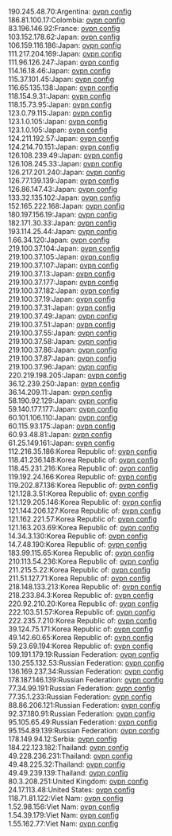 190.245.48.70:Argentina: [ovpn config](vpn/190_245_48_70.ovpn)  
186.81.100.17:Colombia: [ovpn config](vpn/186_81_100_17.ovpn)  
83.196.146.92:France: [ovpn config](vpn/83_196_146_92.ovpn)  
103.152.178.62:Japan: [ovpn config](vpn/103_152_178_62.ovpn)  
106.159.116.186:Japan: [ovpn config](vpn/106_159_116_186.ovpn)  
111.217.204.169:Japan: [ovpn config](vpn/111_217_204_169.ovpn)  
111.96.126.247:Japan: [ovpn config](vpn/111_96_126_247.ovpn)  
114.16.18.46:Japan: [ovpn config](vpn/114_16_18_46.ovpn)  
115.37.101.45:Japan: [ovpn config](vpn/115_37_101_45.ovpn)  
116.65.135.138:Japan: [ovpn config](vpn/116_65_135_138.ovpn)  
118.154.9.31:Japan: [ovpn config](vpn/118_154_9_31.ovpn)  
118.15.73.95:Japan: [ovpn config](vpn/118_15_73_95.ovpn)  
123.0.79.115:Japan: [ovpn config](vpn/123_0_79_115.ovpn)  
123.1.0.105:Japan: [ovpn config](vpn/123_1_0_105.ovpn)  
123.1.0.105:Japan: [ovpn config](vpn/123_1_0_105.ovpn)  
124.211.192.57:Japan: [ovpn config](vpn/124_211_192_57.ovpn)  
124.214.70.151:Japan: [ovpn config](vpn/124_214_70_151.ovpn)  
126.108.239.49:Japan: [ovpn config](vpn/126_108_239_49.ovpn)  
126.108.245.33:Japan: [ovpn config](vpn/126_108_245_33.ovpn)  
126.217.201.240:Japan: [ovpn config](vpn/126_217_201_240.ovpn)  
126.77.139.139:Japan: [ovpn config](vpn/126_77_139_139.ovpn)  
126.86.147.43:Japan: [ovpn config](vpn/126_86_147_43.ovpn)  
133.32.135.102:Japan: [ovpn config](vpn/133_32_135_102.ovpn)  
152.165.222.168:Japan: [ovpn config](vpn/152_165_222_168.ovpn)  
180.197.156.19:Japan: [ovpn config](vpn/180_197_156_19.ovpn)  
182.171.30.33:Japan: [ovpn config](vpn/182_171_30_33.ovpn)  
193.114.25.44:Japan: [ovpn config](vpn/193_114_25_44.ovpn)  
1.66.34.120:Japan: [ovpn config](vpn/1_66_34_120.ovpn)  
219.100.37.104:Japan: [ovpn config](vpn/219_100_37_104.ovpn)  
219.100.37.105:Japan: [ovpn config](vpn/219_100_37_105.ovpn)  
219.100.37.107:Japan: [ovpn config](vpn/219_100_37_107.ovpn)  
219.100.37.13:Japan: [ovpn config](vpn/219_100_37_13.ovpn)  
219.100.37.177:Japan: [ovpn config](vpn/219_100_37_177.ovpn)  
219.100.37.182:Japan: [ovpn config](vpn/219_100_37_182.ovpn)  
219.100.37.19:Japan: [ovpn config](vpn/219_100_37_19.ovpn)  
219.100.37.31:Japan: [ovpn config](vpn/219_100_37_31.ovpn)  
219.100.37.49:Japan: [ovpn config](vpn/219_100_37_49.ovpn)  
219.100.37.51:Japan: [ovpn config](vpn/219_100_37_51.ovpn)  
219.100.37.55:Japan: [ovpn config](vpn/219_100_37_55.ovpn)  
219.100.37.58:Japan: [ovpn config](vpn/219_100_37_58.ovpn)  
219.100.37.86:Japan: [ovpn config](vpn/219_100_37_86.ovpn)  
219.100.37.87:Japan: [ovpn config](vpn/219_100_37_87.ovpn)  
219.100.37.96:Japan: [ovpn config](vpn/219_100_37_96.ovpn)  
220.219.198.205:Japan: [ovpn config](vpn/220_219_198_205.ovpn)  
36.12.239.250:Japan: [ovpn config](vpn/36_12_239_250.ovpn)  
36.14.209.11:Japan: [ovpn config](vpn/36_14_209_11.ovpn)  
58.190.92.129:Japan: [ovpn config](vpn/58_190_92_129.ovpn)  
59.140.177.177:Japan: [ovpn config](vpn/59_140_177_177.ovpn)  
60.101.106.110:Japan: [ovpn config](vpn/60_101_106_110.ovpn)  
60.115.93.175:Japan: [ovpn config](vpn/60_115_93_175.ovpn)  
60.93.48.81:Japan: [ovpn config](vpn/60_93_48_81.ovpn)  
61.25.149.161:Japan: [ovpn config](vpn/61_25_149_161.ovpn)  
112.216.35.186:Korea Republic of: [ovpn config](vpn/112_216_35_186.ovpn)  
118.41.236.148:Korea Republic of: [ovpn config](vpn/118_41_236_148.ovpn)  
118.45.231.216:Korea Republic of: [ovpn config](vpn/118_45_231_216.ovpn)  
119.192.24.166:Korea Republic of: [ovpn config](vpn/119_192_24_166.ovpn)  
119.202.87.136:Korea Republic of: [ovpn config](vpn/119_202_87_136.ovpn)  
121.128.3.51:Korea Republic of: [ovpn config](vpn/121_128_3_51.ovpn)  
121.129.205.146:Korea Republic of: [ovpn config](vpn/121_129_205_146.ovpn)  
121.144.206.127:Korea Republic of: [ovpn config](vpn/121_144_206_127.ovpn)  
121.162.221.57:Korea Republic of: [ovpn config](vpn/121_162_221_57.ovpn)  
121.163.203.69:Korea Republic of: [ovpn config](vpn/121_163_203_69.ovpn)  
14.34.3.130:Korea Republic of: [ovpn config](vpn/14_34_3_130.ovpn)  
14.7.48.190:Korea Republic of: [ovpn config](vpn/14_7_48_190.ovpn)  
183.99.115.65:Korea Republic of: [ovpn config](vpn/183_99_115_65.ovpn)  
210.113.54.236:Korea Republic of: [ovpn config](vpn/210_113_54_236.ovpn)  
211.215.5.22:Korea Republic of: [ovpn config](vpn/211_215_5_22.ovpn)  
211.51.127.71:Korea Republic of: [ovpn config](vpn/211_51_127_71.ovpn)  
218.148.133.213:Korea Republic of: [ovpn config](vpn/218_148_133_213.ovpn)  
218.233.84.3:Korea Republic of: [ovpn config](vpn/218_233_84_3.ovpn)  
220.92.210.20:Korea Republic of: [ovpn config](vpn/220_92_210_20.ovpn)  
222.103.51.57:Korea Republic of: [ovpn config](vpn/222_103_51_57.ovpn)  
222.235.7.210:Korea Republic of: [ovpn config](vpn/222_235_7_210.ovpn)  
39.124.75.171:Korea Republic of: [ovpn config](vpn/39_124_75_171.ovpn)  
49.142.60.65:Korea Republic of: [ovpn config](vpn/49_142_60_65.ovpn)  
59.23.69.194:Korea Republic of: [ovpn config](vpn/59_23_69_194.ovpn)  
109.191.179.19:Russian Federation: [ovpn config](vpn/109_191_179_19.ovpn)  
130.255.132.53:Russian Federation: [ovpn config](vpn/130_255_132_53.ovpn)  
136.169.237.34:Russian Federation: [ovpn config](vpn/136_169_237_34.ovpn)  
178.187.146.139:Russian Federation: [ovpn config](vpn/178_187_146_139.ovpn)  
77.34.99.191:Russian Federation: [ovpn config](vpn/77_34_99_191.ovpn)  
77.35.1.233:Russian Federation: [ovpn config](vpn/77_35_1_233.ovpn)  
88.86.206.121:Russian Federation: [ovpn config](vpn/88_86_206_121.ovpn)  
92.37.180.91:Russian Federation: [ovpn config](vpn/92_37_180_91.ovpn)  
95.105.65.49:Russian Federation: [ovpn config](vpn/95_105_65_49.ovpn)  
95.154.89.139:Russian Federation: [ovpn config](vpn/95_154_89_139.ovpn)  
178.149.94.12:Serbia: [ovpn config](vpn/178_149_94_12.ovpn)  
184.22.123.182:Thailand: [ovpn config](vpn/184_22_123_182.ovpn)  
49.228.236.231:Thailand: [ovpn config](vpn/49_228_236_231.ovpn)  
49.48.225.32:Thailand: [ovpn config](vpn/49_48_225_32.ovpn)  
49.49.239.139:Thailand: [ovpn config](vpn/49_49_239_139.ovpn)  
80.3.208.251:United Kingdom: [ovpn config](vpn/80_3_208_251.ovpn)  
24.17.113.48:United States: [ovpn config](vpn/24_17_113_48.ovpn)  
118.71.81.122:Viet Nam: [ovpn config](vpn/118_71_81_122.ovpn)  
1.52.98.156:Viet Nam: [ovpn config](vpn/1_52_98_156.ovpn)  
1.54.39.179:Viet Nam: [ovpn config](vpn/1_54_39_179.ovpn)  
1.55.162.77:Viet Nam: [ovpn config](vpn/1_55_162_77.ovpn)  
